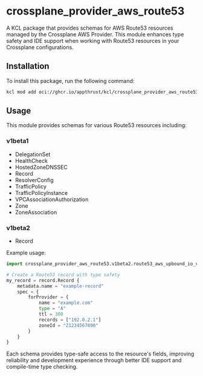 # crossplane_provider_aws_route53

A KCL package that provides schemas for AWS Route53 resources managed by the Crossplane AWS Provider. This module enhances type safety and IDE support when working with Route53 resources in your Crossplane configurations.

## Installation

To install this package, run the following command:

```bash
kcl mod add oci://ghcr.io/appthrust/kcl/crossplane_provider_aws_route53
```

## Usage

This module provides schemas for various Route53 resources including:

### v1beta1
- DelegationSet
- HealthCheck
- HostedZoneDNSSEC
- Record
- ResolverConfig
- TrafficPolicy
- TrafficPolicyInstance
- VPCAssociationAuthorization
- Zone
- ZoneAssociation

### v1beta2
- Record

Example usage:

```python kcl
import crossplane_provider_aws_route53.v1beta2.route53_aws_upbound_io_v1beta2_record as record

# Create a Route53 record with type safety
my_record = record.Record {
    metadata.name = "example-record"
    spec = {
        forProvider = {
            name = "example.com"
            type = "A"
            ttl = 300
            records = ["192.0.2.1"]
            zoneId = "Z1234567890"
        }
    }
}
```

Each schema provides type-safe access to the resource's fields, improving reliability and development experience through better IDE support and compile-time type checking.
